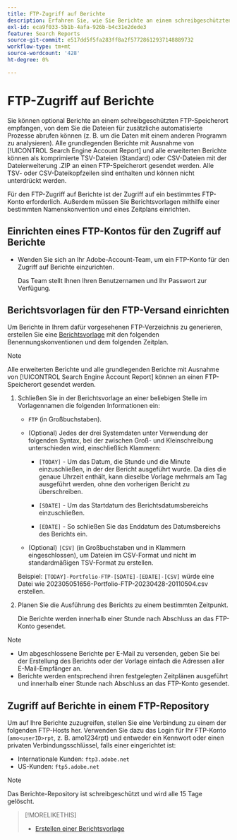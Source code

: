 ```yaml
---
title: FTP-Zugriff auf Berichte
description: Erfahren Sie, wie Sie Berichte an einem schreibgeschützten FTP-Speicherort empfangen können.
exl-id: eca9f033-5b1b-4afa-926b-b4c31e2dede3
feature: Search Reports
source-git-commit: e517dd5f5fa283ff8a2f57728612937148889732
workflow-type: tm+mt
source-wordcount: '428'
ht-degree: 0%

---
```


# FTP-Zugriff auf Berichte

Sie können optional Berichte an einem schreibgeschützten FTP-Speicherort empfangen, von dem Sie die Dateien für zusätzliche automatisierte Prozesse abrufen können (z. B. um die Daten mit einem anderen Programm zu analysieren). Alle grundlegenden Berichte mit Ausnahme von [!UICONTROL Search Engine Account Report] und alle erweiterten Berichte können als komprimierte TSV-Dateien (Standard) oder CSV-Dateien mit der Dateierweiterung .ZIP an einen FTP-Speicherort gesendet werden. Alle TSV- oder CSV-Dateikopfzeilen sind enthalten und können nicht unterdrückt werden.

Für den FTP-Zugriff auf Berichte ist der Zugriff auf ein bestimmtes FTP-Konto erforderlich. Außerdem müssen Sie Berichtsvorlagen mithilfe einer bestimmten Namenskonvention und eines Zeitplans einrichten.

## Einrichten eines FTP-Kontos für den Zugriff auf Berichte

* Wenden Sie sich an Ihr Adobe-Account-Team, um ein FTP-Konto für den Zugriff auf Berichte einzurichten.

  Das Team stellt Ihnen Ihren Benutzernamen und Ihr Passwort zur Verfügung.

## Berichtsvorlagen für den FTP-Versand einrichten

Um Berichte in Ihrem dafür vorgesehenen FTP-Verzeichnis zu generieren, erstellen Sie eine [Berichtsvorlage](templates/template-create.md) mit den folgenden Benennungskonventionen und dem folgenden Zeitplan.

>[!NOTE]
>
>Alle erweiterten Berichte und alle grundlegenden Berichte mit Ausnahme von [!UICONTROL Search Engine Account Report] können an einen FTP-Speicherort gesendet werden.

1. Schließen Sie in der Berichtsvorlage an einer beliebigen Stelle im Vorlagennamen die folgenden Informationen ein:

   * `FTP` (in Großbuchstaben).

   * (Optional) Jedes der drei Systemdaten unter Verwendung der folgenden Syntax, bei der zwischen Groß- und Kleinschreibung unterschieden wird, einschließlich Klammern:

      * `[TODAY]` - Um das Datum, die Stunde und die Minute einzuschließen, in der der Bericht ausgeführt wurde. Da dies die genaue Uhrzeit enthält, kann dieselbe Vorlage mehrmals am Tag ausgeführt werden, ohne den vorherigen Bericht zu überschreiben.

      * `[SDATE]` - Um das Startdatum des Berichtsdatumsbereichs einzuschließen.

      * `[EDATE]` - So schließen Sie das Enddatum des Datumsbereichs des Berichts ein.

   * (Optional) `[CSV]` (in Großbuchstaben und in Klammern eingeschlossen), um Dateien im CSV-Format und nicht im standardmäßigen TSV-Format zu erstellen.

   Beispiel: `[TODAY]-Portfolio-FTP-[SDATE]-[EDATE]-[CSV]` würde eine Datei wie 202305051656-Portfolio-FTP-20230428-20110504.csv erstellen.

1. Planen Sie die Ausführung des Berichts zu einem bestimmten Zeitpunkt.

   Die Berichte werden innerhalb einer Stunde nach Abschluss an das FTP-Konto gesendet.

>[!NOTE]
>
>* Um abgeschlossene Berichte per E-Mail zu versenden, geben Sie bei der Erstellung des Berichts oder der Vorlage einfach die Adressen aller E-Mail-Empfänger an.
>* Berichte werden entsprechend ihren festgelegten Zeitplänen ausgeführt und innerhalb einer Stunde nach Abschluss an das FTP-Konto gesendet.

## Zugriff auf Berichte in einem FTP-Repository

Um auf Ihre Berichte zuzugreifen, stellen Sie eine Verbindung zu einem der folgenden FTP-Hosts her. Verwenden Sie dazu das Login für Ihr FTP-Konto (`amo<userID>rpt`, z. B. amo1234rpt) und entweder ein Kennwort oder einen privaten Verbindungsschlüssel, falls einer eingerichtet ist:

* Internationale Kunden: `ftp3.adobe.net`
* US-Kunden: `ftp5.adobe.net`

>[!NOTE]
>
>Das Berichte-Repository ist schreibgeschützt und wird alle 15 Tage gelöscht.


>[!MORELIKETHIS]
>
>* [Erstellen einer Berichtsvorlage](/help/search-social-commerce/reports/automation/templates/template-create.md)
